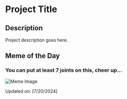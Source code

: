 # Project Title

## Description

Project description goes here.

## Meme of the Day

### You can put at least 7 joints on this, cheer up...
![Meme Image](https://i.redd.it/0j3yarmr1idd1.png)

Updated on: [7/20/2024]
